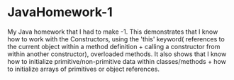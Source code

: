 # JavaHomework-1
My Java homework that I had to make -1. This demonstrates that I know how to work with the Constructors, using the 'this' keyword( references to the current object within a method definition + calling a constructor from within another constructor), overloaded methods. It also shows that I know how to initialize primitive/non-primitive data within classes/methods + how to initialize arrays of primitives or object references.
